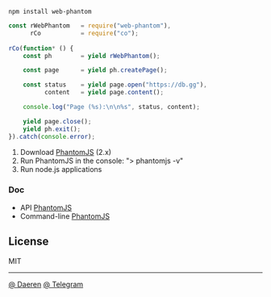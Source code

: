 ```
npm install web-phantom
```

```js
const rWebPhantom   = require("web-phantom"),
      rCo           = require("co");
      
rCo(function* () {
    const ph        = yield rWebPhantom();

    const page      = yield ph.createPage();

    const status    = yield page.open("https://db.gg"),
          content   = yield page.content();

    console.log("Page (%s):\n\n%s", status, content);

    yield page.close();
    yield ph.exit();
}).catch(console.error);
```


1. Download [PhantomJS][3] (2.x)
2. Run PhantomJS in the console: "> phantomjs -v"
3. Run node.js applications


### Doc

* API [PhantomJS][4]
* Command-line [PhantomJS][5]


## License

MIT

----------------------------------
[@ Daeren][1]
[@ Telegram][2]


[1]: http://666.io
[2]: https://telegram.me/io666

[3]: http://phantomjs.org
[4]: http://phantomjs.org/api/webpage/
[5]: http://phantomjs.org/api/command-line.html
